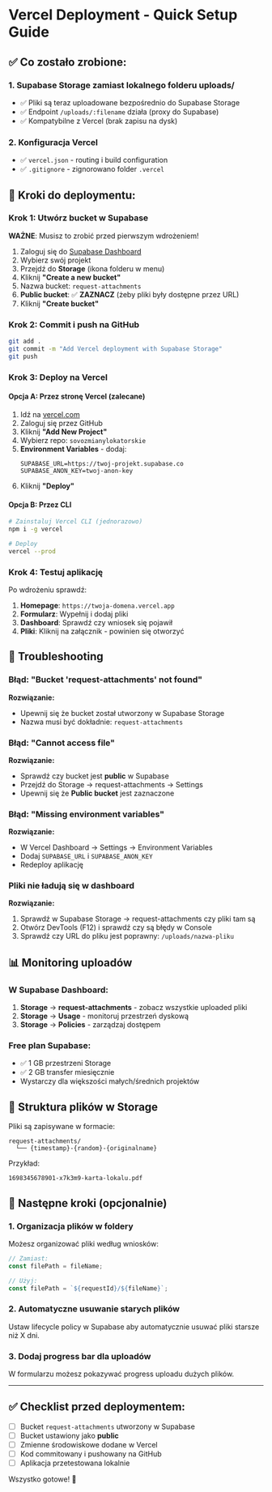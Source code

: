 # Vercel Deployment - Quick Setup Guide

## ✅ Co zostało zrobione:

### 1. Supabase Storage zamiast lokalnego folderu uploads/
- ✅ Pliki są teraz uploadowane bezpośrednio do Supabase Storage
- ✅ Endpoint `/uploads/:filename` działa (proxy do Supabase)
- ✅ Kompatybilne z Vercel (brak zapisu na dysk)

### 2. Konfiguracja Vercel
- ✅ `vercel.json` - routing i build configuration
- ✅ `.gitignore` - zignorowano folder `.vercel`

## 🚀 Kroki do deploymentu:

### Krok 1: Utwórz bucket w Supabase

**WAŻNE**: Musisz to zrobić przed pierwszym wdrożeniem!

1. Zaloguj się do [Supabase Dashboard](https://app.supabase.com)
2. Wybierz swój projekt
3. Przejdź do **Storage** (ikona folderu w menu)
4. Kliknij **"Create a new bucket"**
5. Nazwa bucket: `request-attachments`
6. **Public bucket**: ✅ **ZAZNACZ** (żeby pliki były dostępne przez URL)
7. Kliknij **"Create bucket"**

### Krok 2: Commit i push na GitHub

```bash
git add .
git commit -m "Add Vercel deployment with Supabase Storage"
git push
```

### Krok 3: Deploy na Vercel

#### Opcja A: Przez stronę Vercel (zalecane)

1. Idź na [vercel.com](https://vercel.com)
2. Zaloguj się przez GitHub
3. Kliknij **"Add New Project"**
4. Wybierz repo: `sovozmianylokatorskie`
5. **Environment Variables** - dodaj:
   ```
   SUPABASE_URL=https://twoj-projekt.supabase.co
   SUPABASE_ANON_KEY=twoj-anon-key
   ```
6. Kliknij **"Deploy"**

#### Opcja B: Przez CLI

```bash
# Zainstaluj Vercel CLI (jednorazowo)
npm i -g vercel

# Deploy
vercel --prod
```

### Krok 4: Testuj aplikację

Po wdrożeniu sprawdź:

1. **Homepage**: `https://twoja-domena.vercel.app`
2. **Formularz**: Wypełnij i dodaj pliki
3. **Dashboard**: Sprawdź czy wniosek się pojawił
4. **Pliki**: Kliknij na załącznik - powinien się otworzyć

## 🔧 Troubleshooting

### Błąd: "Bucket 'request-attachments' not found"

**Rozwiązanie:**
- Upewnij się że bucket został utworzony w Supabase Storage
- Nazwa musi być dokładnie: `request-attachments`

### Błąd: "Cannot access file"

**Rozwiązanie:**
- Sprawdź czy bucket jest **public** w Supabase
- Przejdź do Storage → request-attachments → Settings
- Upewnij się że **Public bucket** jest zaznaczone

### Błąd: "Missing environment variables"

**Rozwiązanie:**
- W Vercel Dashboard → Settings → Environment Variables
- Dodaj `SUPABASE_URL` i `SUPABASE_ANON_KEY`
- Redeploy aplikację

### Pliki nie ładują się w dashboard

**Rozwiązanie:**
1. Sprawdź w Supabase Storage → request-attachments czy pliki tam są
2. Otwórz DevTools (F12) i sprawdź czy są błędy w Console
3. Sprawdź czy URL do pliku jest poprawny: `/uploads/nazwa-pliku`

## 📊 Monitoring uploadów

### W Supabase Dashboard:

1. **Storage** → **request-attachments** - zobacz wszystkie uploaded pliki
2. **Storage** → **Usage** - monitoruj przestrzeń dyskową
3. **Storage** → **Policies** - zarządzaj dostępem

### Free plan Supabase:
- ✅ 1 GB przestrzeni Storage
- ✅ 2 GB transfer miesięcznie
- Wystarczy dla większości małych/średnich projektów

## 🔄 Struktura plików w Storage

Pliki są zapisywane w formacie:
```
request-attachments/
  └── {timestamp}-{random}-{originalname}
```

Przykład:
```
1698345678901-x7k3m9-karta-lokalu.pdf
```

## 🎯 Następne kroki (opcjonalnie)

### 1. Organizacja plików w foldery

Możesz organizować pliki według wniosków:

```typescript
// Zamiast:
const filePath = fileName;

// Użyj:
const filePath = `${requestId}/${fileName}`;
```

### 2. Automatyczne usuwanie starych plików

Ustaw lifecycle policy w Supabase aby automatycznie usuwać pliki starsze niż X dni.

### 3. Dodaj progress bar dla uploadów

W formularzu możesz pokazywać progress uploadu dużych plików.

---

## ✅ Checklist przed deploymentem:

- [ ] Bucket `request-attachments` utworzony w Supabase
- [ ] Bucket ustawiony jako **public**
- [ ] Zmienne środowiskowe dodane w Vercel
- [ ] Kod commitowany i pushowany na GitHub
- [ ] Aplikacja przetestowana lokalnie

Wszystko gotowe! 🎉
